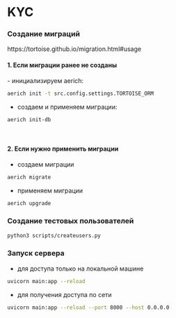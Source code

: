 # KYC
<h3>Создание миграций</h3>
https://tortoise.github.io/migration.html#usage
<h4>1. Если миграции ранее не созданы</h4>
- инициализируем aerich:

```bash
aerich init -t src.config.settings.TORTOISE_ORM
```

- создаем и применяем миграции:

```bash
aerich init-db
```
</br>
<h4>2. Если нужно применить миграции</h4>

- создаем миграции

```bash
aerich migrate
```

- применяем миграции

```bash
aerich upgrade
```

<h3>Создание тестовых пользователей</h3>

```bash
python3 scripts/createusers.py
```

<h3>Запуск сервера</h3>

- для доступа только на локальной машине

```bash
uvicorn main:app --reload
```

- для получения доступа по сети

```bash
uvicorn main:app --reload --port 8000 --host 0.0.0.0
```
